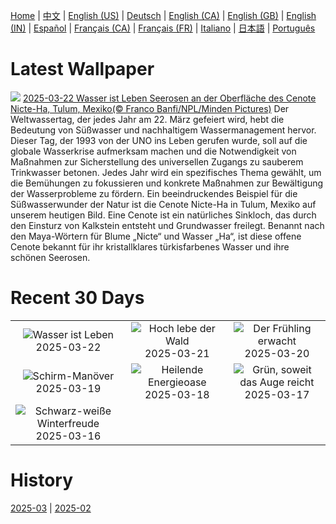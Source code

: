 [Home](../README.md) | [中文](zh-CN.md) | [English (US)](en-US.md) | [Deutsch](de-DE.md) | [English (CA)](en-CA.md) | [English (GB)](en-GB.md) | [English (IN)](en-IN.md) | [Español](es-ES.md) | [Français (CA)](fr-CA.md) | [Français (FR)](fr-FR.md) | [Italiano](it-IT.md) | [日本語](ja-JP.md) | [Português](pt-BR.md)

# Latest Wallpaper
![](https://www.bing.com/th?id=OHR.CenoteLilies_DE-DE2391568700_UHD.jpg)
[2025-03-22 Wasser ist Leben Seerosen an der Oberfläche des Cenote Nicte-Ha, Tulum, Mexiko(© Franco Banfi/NPL/Minden Pictures)](https://www.bing.com/th?id=OHR.CenoteLilies_DE-DE2391568700_UHD.jpg)
Der Weltwassertag, der jedes Jahr am 22. März gefeiert wird, hebt die Bedeutung von Süßwasser und nachhaltigem Wassermanagement hervor. Dieser Tag, der 1993 von der UNO ins Leben gerufen wurde, soll auf die globale Wasserkrise aufmerksam machen und die Notwendigkeit von Maßnahmen zur Sicherstellung des universellen Zugangs zu sauberem Trinkwasser betonen. Jedes Jahr wird ein spezifisches Thema gewählt, um die Bemühungen zu fokussieren und konkrete Maßnahmen zur Bewältigung der Wasserprobleme zu fördern. Ein beeindruckendes Beispiel für die Süßwasserwunder der Natur ist die Cenote Nicte-Ha in Tulum, Mexiko auf unserem heutigen Bild. Eine Cenote ist ein natürliches Sinkloch, das durch den Einsturz von Kalkstein entsteht und Grundwasser freilegt. Benannt nach den Maya-Wörtern für Blume „Nicte“ und Wasser „Ha“, ist diese offene Cenote bekannt für ihr kristallklares türkisfarbenes Wasser und ihre schönen Seerosen.

# Recent 30 Days
|  |  |  |
|:---:|:---:|:---:|
| ![](https://www.bing.com/th?id=OHR.CenoteLilies_DE-DE2391568700_400x240.jpg "Wasser ist Leben") 2025-03-22 | ![](https://www.bing.com/th?id=OHR.DanumValley_DE-DE2017511677_400x240.jpg "Hoch lebe der Wald") 2025-03-21 | ![](https://www.bing.com/th?id=OHR.SnowdropsSpring_DE-DE6698149221_400x240.jpg "Der Frühling erwacht") 2025-03-20 |
| ![](https://www.bing.com/th?id=OHR.BlackHeron_DE-DE7013473338_400x240.jpg "Schirm-Manöver") 2025-03-19 | ![](https://www.bing.com/th?id=OHR.SedonaSpring_DE-DE6616608162_400x240.jpg "Heilende Energieoase") 2025-03-18 | ![](https://www.bing.com/th?id=OHR.BeckettBridge_DE-DE6303850469_400x240.jpg "Grün, soweit das Auge reicht") 2025-03-17 |
| ![](https://www.bing.com/th?id=OHR.PandaSnow_DE-DE6090290293_400x240.jpg "Schwarz-weiße Winterfreude") 2025-03-16 |  |  |

# History
[2025-03](../archives/wallpaper/de-DE/w_2025_03.md) | [2025-02](../archives/wallpaper/de-DE/w_2025_02.md)
